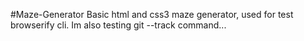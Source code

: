 #Maze-Generator
Basic html and css3 maze generator, used for test browserify cli.
Im also testing git --track command...
